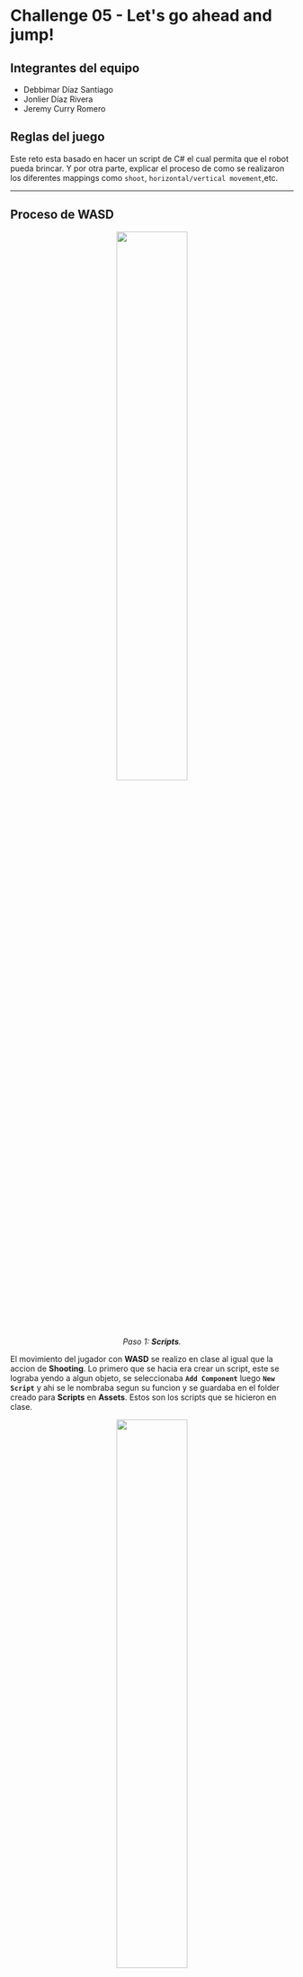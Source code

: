 # Challenge 05 - Let's go ahead and jump!

## Integrantes del equipo
- Debbimar Díaz Santiago
- Jonlier Díaz Rivera
- Jeremy Curry Romero

## Reglas del juego
Este reto esta basado en hacer un script de C# el cual permita que el robot pueda brincar. Y por otra parte, explicar el proceso de como se realizaron los diferentes mappings como `shoot`, `horizontal/vertical movement`,etc.

---

## Proceso de WASD

<div align="center">
  <img src="https://github.com/user-attachments/assets/dc49dfee-2424-456a-b5cf-2864487b35c2" width="50%" />
  <p><i>Paso 1: <b>Scripts</b>.</i></p>
</div>

El movimiento del jugador con **WASD** se realizo en clase al igual que la accion de **Shooting**. Lo primero que se hacia era crear un script, este se lograba yendo a algun objeto, se seleccionaba **`Add Component`** luego **`New Script`** y ahi se le nombraba segun su funcion y se guardaba en el folder creado para **Scripts** en **Assets**. Estos son los scripts que se hicieron en clase.


<div align="center">
  <img src="https://github.com/user-attachments/assets/3092d419-8a97-4dcf-929a-04197ce7f2e2" width="50%" />
  <p><i>Paso 2: <b>Player movement update</b>.</i></p>
</div>

Al inicio de clase se habia hecho el movimiento **WASD** del jugar junto con las flechas con el *input viejo*. En la imagen el codigo comentado es el *Old Input*. Tambien se realizo con los circuitos o mejor dicho los **VisualScripting** con el **Graph** (Imagen siguiente). Al final tuvimos que ir en Unity a **`Edit > Project Settings`** y cambiar del *input viejo* al *nuevo*. Para esto se tuvo que agregar la libreria de `UnityEngine.InputSystem` y se agrego una linea de codigo para lo del `deltaTime`.


<div align="center">
  <img src="https://github.com/user-attachments/assets/28035dd1-9873-4ed3-b582-8e0e897acfcf" width="50%" />
  <p><i>Paso 2: (<b>Old input</b>)</i></p>
</div>

Este es el **VisualScripting** para el *input viejo* de movimiento de jugador con **WASD**. Este se logro yendo a **`Add Component`**  despues a **`VisualScripting`** y **`Graph`**. Una vez dentro era cuestion de darle a **`New Node`** y se agregaba la funcion que se necesitaba para lograr la accion deseada.

<div align="center">
  <img src="https://github.com/user-attachments/assets/f73e3708-c5b7-4336-8e64-adf78a310d1d" width="50%" />
  <p><i>Paso 3: <b>Input</b></i></p>
</div>

Volviendo al movimiento de jugador, se deshabilito el *input viejo* en los **Settings** y se coloco el *nuevo* y el codigo se reemplazo. Pero para lograr esto habia que bajar en **`Package Manager`** en Unity el **Input System**. Una vez se instalo pues se iba a **`Add Component`** y se le daba a **`Player Input`**.

<div align="center">
  <img src="https://github.com/user-attachments/assets/2012515b-da59-48a1-acb7-6181ed0cecbf"  width="50%" />
  <p><i>Paso 3: (<b>Input SysMap</b>)</i></p>
</div>

Una vez ahi, se le coloco de nombre `InputSysMap01` y es una herramienta que sirve para facilitar ese link de la accion que quiere realizar el jugador en el juego.

<div align="center">
  <img src="https://github.com/user-attachments/assets/5fb95c10-da71-4e86-9d2b-8f5379aa297c" width="50%" />
  <p><i>Paso 4: <b>Look (player movement)</b></i></p>
</div>

Al finalizar el movimiento **WASD** pues nos movemos a el movimiento de la pantalla o camara. Al inicio en la clase tambien se habia realizado el mismo con el *input viejo* y se habia hecho un **Visual Scripting** tambien. Pero aqui en la imagen podemos ver el codigo para el *input nuevo* y tambien una funcion `Awake()` que sirve para que el mouse desaparezca dentro del recuadro de imagen mientras se este moviendo la camara. Algo que hay que agregar es que con el *input nuevo*, el cambio mas grande que hubo en el codigo es el tener que agregar una variable `Vector2` que este tiene los ejes de **X** e **Y** entonces el `lookValue` es de tipo `float` porque asi el sistema reconoce el movimiento con el valor positivo a un lado y con el negativo hacia a otro.

<div align="center">
  <img src="https://github.com/user-attachments/assets/2d336053-fa9e-4466-9945-0ed02d9a30e4"  width="50%" />
  <p><i>Paso 5: <b>Speed y Rotation</b></i></p>
</div>

Las variables de `speed` y `rotationSpeed` se encuentran privadas pero en un `[SerializeField]` es para poder darle permiso al editor desde Unity hacer cambios y cambiar el valor cuando desee. La variable `speed` es para el movimiento **WASD** del jugador y la de `rotationSpeed` es para el moviemiento de la camara, el valor seria la sensibilidad, entre mas alta mas rapida y mas baja pues mas lento.

<div align="center">
GHA-ALE-123.jpg
  <img src="https://github.com/user-attachments/assets/11c205d5-325f-40b7-ba6b-a5ffbec95e9a" width="50%" />
  <p><i>Paso 6: <b>Forward Movement</b></i></p>
</div>

Otro script que se habia creado en clase fue el `FowardMovement`. Esta variable funcionaba para al objeto que se le aplicara una vez realizada la opcion que lo active esto simplemente iba a seguir hacia adelante. Tambien estaba en `[SerializeField]` para poder editarlo desde Unity cambiando el valor el cual seria el `speed` para la velocidad en el que ese objeto se fuera a mover hacia adelante. Despues de esto se realizo el **PlayerShooting** junto con el **Bullet** y el **ShootPoint**.

---

## Proceso de Player Shooting

<div align="center">
  <img src="https://github.com/user-attachments/assets/cbc1c809-d77e-44bb-bf26-993125deb211" <img width="50%"/>
  <p><i>Paso 1: <b>Creación de Bullet</b>.</i></p>
</div>

Para comenzar con el sistema de disparo del jugador (**Player Shooting**), primero se creó la bala. Para esto, se fue al menú **`GameObject`**, se seleccionó el **`3D Object > Sphere`** y se posicionó correctamente frente a la pistola del jugador. Luego, se ajustó su tamaño para que tuviera la apariencia de una bala.

<div align="center">
  <img src="https://github.com/user-attachments/assets/32135746-f42b-473e-8d3a-59f682c0bc8f" <img width="50%"/>
  <img src="https://github.com/user-attachments/assets/736b1660-64dd-4157-8984-f38db08fddc8" <img width="50%" />
  <p><i>Paso 2: <b>Prefab y Shooting Point</b></i></p>
</div>

Una vez creada la bala, se convirtió en un **`Prefab`** arrastrándola desde la jerarquía hacia la carpeta de **Assets**. A este prefab se le aplicó un color rojo. luego, se creó un objeto vacío (**`Empty GameObject`**) llamado **`ShootingPoint`**, que se utiliza como punto de origen del disparo. Es decir, cada vez que el jugador dispara, el sistema crea una instancia del `Prefab` de la bala en la posición y dirección del `ShootingPoint`. El `Prefab` es esencial, ya que el sistema de disparo del jugador depende de él para poder instanciar la bala cada vez que se presione el botón de disparo.

<div align="center">
SPO-ALE-123.jpg
  <img <img src="https://github.com/user-attachments/assets/d63c7803-4ca0-46a4-8ad0-59c1a1dbe455" <img width="50%" />
  <p><i>Paso 3: <b>Creación del Script</b></i></p>
</div>

Después de tener el prefab de la bala, se creó el script que controlará el disparo del jugador.
Para esto, se seleccionó el objeto **Player**, se presionó **`Add Component`** y luego **`New Script`**, asignándole el nombre `PlayerShooting`.

<div align="center">
{asset_ALE_123.jpg}
  <img src="https://github.com/user-attachments/assets/d01194a9-6700-4577-963d-cdbc6617235f" <img width="50%" />
  <p><i>Paso 4: <b>Player Shooting (primer método)</b></i></p>
</div>

Dentro del script `PlayerShooting`, se declararon dos variables públicas llamadas `prefab` y `shootPoint`, las cuales permiten establecer en el editor de Unity cuál será el objeto que se disparará (el `Prefab`) y desde qué punto del jugador saldrá el disparo (el `ShootPoint`). Para programar el funcionamiento inicial del sistema de disparo, se utilizó un `if statement` el cual verificaba si el jugador hacía *left click*, utilizando la instrucción `Input.GetKeyDown(KeyCode.Mouse0)`. Al el jugador hacer *left click*, el script creaba una copia del `Prefab` de la bala mediante la función `Instantiate(prefab)` y le asignaba la misma posición y rotación del objeto `ShootPoint`, asegurando que la bala saliera desde la pistola y en la dirección correcta. Este primer método cumplía correctamente la función de disparar proyectiles, aunque utilizaba el sistema antiguo de entrada de Unity, conocido como *Input System clásico*, el cual fue posteriormente reemplazado por el nuevo sistema de unity.

<div align="center">
  <img src="https://github.com/user-attachments/assets/a5bde2e6-b01f-4f06-b9a6-1620619af2ab" <img width="50%"  />
  <p><i>Paso 5: <b>AutoDestroy</b></i></p>
</div>

Luego de implementar el primer método, se creó un nuevo script llamado `AutoDestroy`, el cual se aplicó al `Prefab` de la bala. Este script tiene la función de destruir automáticamente la bala después de un tiempo determinado (`delay`), evitando que las balas se acumulen en la escena.

<div align="center">
s
  <img src="https://github.com/user-attachments/assets/6e385816-3510-4c72-82f4-7f3d5cb195d4" <img width="50%" />
  <p><i>Paso 6: <b>Player Shooting (segundo método)</b></i></p>
</div>

Después de probar el primer método en clase, se implementó una versión más moderna del **Player Shooting**, utilizando el **nuevo Input System** de Unity.
Para configurarlo, se fue a **`Edit > Project Settings > Player`** y luego a la opción **`Active Input Handling`**, en donde se seleccionó **`Input System Package (New)`**.
Después, en el script `PlayerShooting`, se añadió la línea `using UnityEngine.InputSystem` en la parte de arriba del script, lo que permite usar las nuevas herramientas del sistema de entrada de unity.

<div align="center">
s
  <img src="https://github.com/user-attachments/assets/b8331f01-b7a0-49c7-93ae-547e2d027b70"  <img width="50%"  />
  <p><i>Paso 7: <b>Player Shooting (Continuación del segundo método)</b></i></p>
</div>

Por último, se creó la función `OnFire()`, la cual contiene un `if statement`, que al detectar que el jugador presiona el botón de disparo, instancia una nueva bala en la posición y rotación del `ShootingPoint`, de forma muy similar al método anterior. En resumen, el nuevo método realiza la misma acción que el anterior, pero utiliza las funciones del *nuevo sistema de entrada* de Unity.

---

## Proceso de Jump

<div align="center">
  <img src="playerJumpS.png" width="50%" />
  <p><i>Paso 1: <b>Creación del Script PlayerJump</b></i></p>
</div>

Para implementar el salto, se comenzó creando un nuevo script de C# llamado `PlayerJump`. Este script es necesario para manejar la física del salto. Dentro del script, se declararon dos variables: una `private Rigidbody rb` para almacenar el componente de física del jugador y una `public float jumpForce` para poder ajustar la altura del salto fácilmente desde el editor de Unity.

<div align="center">
  <img src="OnJump.png" width="50%" />
  <p><i>Paso 2: <b>Lógica de Salto y Física</b></i></p>
</div>

En el método `Start()`, se inicializó la variable `rb` con `rb = GetComponent<Rigidbody>();`. Esto es crucial, ya que sin el `Rigidbody`, no podemos aplicar fuerzas físicas. Luego, en lugar de usar `Update()`, se creó una función pública `public void OnJump()`. Esta función es la que será llamada por el nuevo Input System. Dentro de `OnJump()`, se utiliza la línea `rb.AddForce(Vector3.up * jumpForce, ForceMode.Impulse);`. Se usa `ForceMode.Impulse` porque aplica la fuerza instantáneamente, lo cual es perfecto para un salto, a diferencia de una fuerza continua.

<div align="center">
  <img src="inmapJump.png" width="50%" />
  <p><i>Paso 3: <b>Configuración del Input Action Asset</b></i></p>
</div>

Al igual que con "Fire" y "Move", se tuvo que definir la acción de salto en el archivo `InputSysMap01`. Se creó una nueva `Action` llamada **"Jump"**. A esta acción se le añadió un *binding* (una asignación) y se configuró para que se activara con la tecla `Space` (barra espaciadora) del teclado.

<div align="center">
  <img src="sendM.png" width="50%" />
  <p><i>Paso 4: <b>Conexión con el Componente Player Input</b></i></p>
</div>

El último paso fue conectar la tecla con el script. Esto se hizo en el componente `Player Input` del objeto **"Player"**. Se aseguró que el `Behavior` estuviera configurado como **`Send Messages`**. Este modo de operación hace que Unity, al detectar la acción **"Jump"**, busque automáticamente en todos los scripts del **"Player"** una función que se llame `OnJump()` y la ejecute. Esto nos permitió que el salto funcionara sin tener que escribir código para revisar la tecla en `Update()`.

---

## Proceso de Shift

<div align="center">
  <img src="codePlMove.jpg" width="50%" />
  <p><i>Paso 1: <b>Modificación del Script PlayerMovement</b></i></p>
</div>

Para la acción de correr (sprint), no se creó un script nuevo, sino que se modificó el `PlayerMovement.cs` existente. Primero, se añadieron dos variables: una `[SerializeField] private float sprintSpeed;` para definir la velocidad rápida (y poder editarla en el Inspector) y otra `private bool isSprinting = false;` para guardar el estado de si el jugador está corriendo o no.

<div align="center">
  <img src="OnSprint.png" width="50%" />
  <p><i>Paso 2: <b>Creación de la Función OnSprint</b></i></p>
</div>

Siguiendo el modelo del nuevo Input System, se creó una nueva función pública: `public void OnSprint(InputValue value)`. Esta función es diferente a `OnJump`, ya que necesita saber no solo *si* se presionó la tecla, sino *si se mantiene presionada*. La línea clave aquí es `isSprinting = value.isPressed;`. Esta línea actualiza la variable `isSprinting` a `true` únicamente mientras la tecla **Shift** está presionada, y la vuelve `false` en el instante en que se suelta.

<div align="center">
GHA-ALE-123.jpg
  <img src="ternario.png" width="50%" />
  <p><i>Paso 3: <b>Actualización de la Lógica en Update()</b></i></p>
</div>

En la función `Update()`, donde se calcula el movimiento, se añadió una línea para decidir qué velocidad usar. Se usó un **operador ternario** (una forma corta de `if/else`): `float currentSpeed = isSprinting ? sprintSpeed : walkSpeed;`. Esto significa: "si `isSprinting` es verdadero, `currentSpeed` será `sprintSpeed`; de lo contrario, será `walkSpeed`". Finalmente, la línea de movimiento se actualizó a `transform.Translate(move * currentSpeed * Time.deltaTime);` para que use la velocidad correcta.

<div align="center">
  <img src="inputSysAsSp.png" width="50%" />
  <p><i>Paso 4: <b>Configuración del Input Action Asset (Sprint)</b></i></p>
</div>

Al igual que con "Jump", se añadió una nueva `Action` llamada **"Sprint"** en el `InputSysMap01`. Se le asignó un *binding* a la tecla `Left Shift`. Fue importante asegurarse de que en la sección de **`Interactions`** (Interacciones) de este *binding*, no estuviera añadida la interacción **`Toggle`** (alternar). Si `Toggle` estuviera activo, el jugador empezaría a correr y no pararía hasta volver a presionar **Shift**. Al dejarlo vacío (o en `Press`), se logra el efecto de "correr solo mientras se mantiene presionado", que es lo que `value.isPressed` necesita para funcionar.

## Resultado final
<div align="center">
  <img  src="playerMovement.gif" width="50%" />
  <p><i><b></b></i></p>
</div>

---

## Experiencia ganada

**Debbimar** - "Lo mas que me gusto de esta tarea y trabajo en clase fue el **visual scripting**, aunque prefiero escribir **codigo** a tener que bregar con esos conectores pienso que fue bien interesante y "cool". Aunque entre mas acciones el diagrama es mas grande y grande que apenas se puede ver completo sigue siendo una forma de programar (en bloque) para un videojuego. Realmente es entretenido bregar con los conectores pero vuelvo y repito, prefiero el **codigo** porque lo siento mas directo y limpio y si tando "rodeo" ya que en programacion con bloque hay que estar pendiente a las lineas y que los conectores esten conectados a donde deben."

**Jonlier** - "Mi mayor aprendizaje en este reto fue entender la diferencia entre el viejo **Input Manager** y el nuevo **Input System**. Al principio fue confuso, especialmente cuando mi código no funciona al poner compilarlo. Pero una vez que se configuró el `InputSysMap01`, vi la magia que hace. Me gustó mucho cómo el nuevo sistema te permite crear **"Acciones"** como **'Jump'** o **'Sprint'** y luego conectar esas acciones a funciones específicas en C#, como `OnJump()` y `OnSprint()`. Resolver el problema del **'sticky shift'** (cuando el sprint se quedaba pegado) me ayudó a entender la diferencia entre una acción de tipo `Press` y una `Toggle`, lo cual es fundamental. En fin, reto número 5 superado."

**Jeremy** - "En este trabajo lo que más me gustó fue implementar las funciones del **Player Shooting**, tanto como el primer método como con el método moderno. Me pareció muy interesante aprender cómo se programa para que las balas se **autodestruyan** automáticamente y cómo se crean **instancias** que salen específicamente desde la pistola. Creo que este tema me llamó mucho la atención porque me gustan mucho los videojuegos **"shooters"**, como **Apex Legends**, y poder entender cómo funcionan esas mecánicas “behind the scenes” me resultó muy entretenido."
